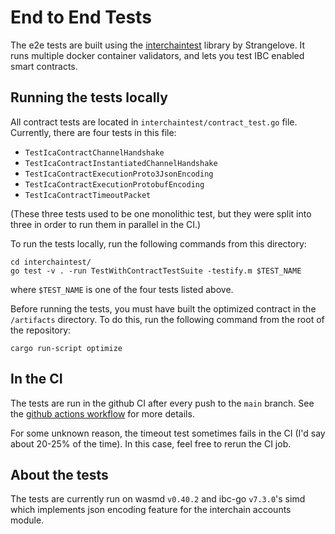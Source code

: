 # End to End Tests

The e2e tests are built using the [interchaintest](https://github.com/strangelove-ventures/interchaintest) library by Strangelove. It runs multiple docker container validators, and lets you test IBC enabled smart contracts.

## Running the tests locally

All contract tests are located in `interchaintest/contract_test.go` file. Currently, there are four tests in this file:

- `TestIcaContractChannelHandshake`
- `TestIcaContractInstantiatedChannelHandshake`
- `TestIcaContractExecutionProto3JsonEncoding`
- `TestIcaContractExecutionProtobufEncoding`
- `TestIcaContractTimeoutPacket`

(These three tests used to be one monolithic test, but they were split into three in order to run them in parallel in the CI.)

To run the tests locally, run the following commands from this directory:

```text
cd interchaintest/
go test -v . -run TestWithContractTestSuite -testify.m $TEST_NAME
```

where `$TEST_NAME` is one of the four tests listed above.

Before running the tests, you must have built the optimized contract in the `/artifacts` directory. To do this, run the following command from the root of the repository:

```text
cargo run-script optimize
```

## In the CI

The tests are run in the github CI after every push to the `main` branch. See the [github actions workflow](https://github.com/srdtrk/cw-ica-controller/blob/main/.github/workflows/e2e.yml) for more details.

For some unknown reason, the timeout test sometimes fails in the CI (I'd say about 20-25% of the time). In this case, feel free to rerun the CI job.

## About the tests

The tests are currently run on wasmd `v0.40.2` and ibc-go `v7.3.0`'s simd which implements json encoding feature for the interchain accounts module.
